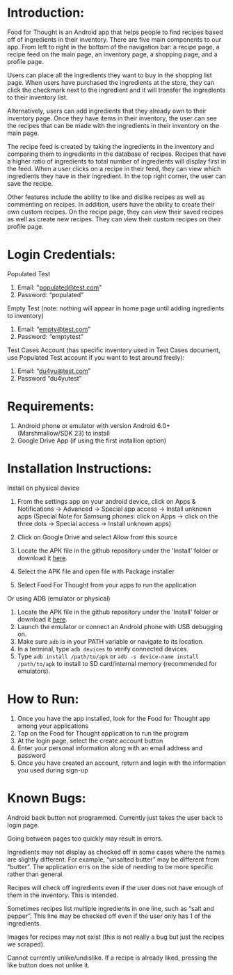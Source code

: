 # Introduction:


Food for Thought is an Android app that helps people to find recipes based off of ingredients in their inventory. There are five main components to our app. From left to right in the bottom of the navigation bar: a recipe page, a recipe feed on the main page, an inventory page, a shopping page, and a profile page. 

Users can place all the ingredients they want to buy in the shopping list page. When users have purchased the ingredients at the store, they can click the checkmark next to the ingredient and it will transfer the ingredients to their inventory list. 

Alternatively, users can add ingredients that they already own to their inventory page. Once they have items in their inventory, the user can see the recipes that can be made with the ingredients in their inventory on the main page. 


The recipe feed is created by taking the ingredients in the inventory and comparing them to ingredients in the database of recipes. Recipes that have a higher ratio of ingredients to total number of ingredients will display first in the feed.
 When a user clicks on a recipe in their feed, they can view which ingredients they have in their ingredient. In the top right corner, the user can save the recipe. 
 
 Other features include the ability to like and dislike recipes as well as commenting on recipes.
In addition, users have the ability to create their own custom recipes. On the recipe page, they can view their saved recipes as well as create new recipes. They can view their custom recipes on their profile page. 


# Login Credentials: 
Populated Test

1. Email: "populated@test.com"
2. Password: “populated”


Empty Test (note: nothing will appear in home page until adding ingredients to inventory)
1. Email: “empty@test.com”
2. Password: “emptytest”


Test Cases Account (has specific inventory used in Test Cases document, use Populated Test account if you want to test around freely):
1. Email: “du4yu@test.com”
2. Password “du4yutest”

# Requirements: 


1. Android phone or emulator with version Android 6.0+ (Marshmallow/SDK 23) to install
2. Google Drive App (if using the first installion option)


# Installation Instructions: 

Install on physical device

1. From the settings app on your android device, click on Apps & Notifications -> Advanced -> Special app access -> Install unknown apps 
(Special Note for Samsung phones: click on Apps -> click on the three dots -> Special access -> Install unknown apps)

2. Click on Google Drive and select Allow from this source 
3. Locate the APK file in the github repository under the 'Install' folder or download it [here](https://drive.google.com/drive/folders/1dIIXy3aO0oAqRmydvhjhIfa0oB5SQ_gm?usp=sharing). 
4. Select the APK file and open file with Package installer
5. Select Food For Thought from your apps to run the application

Or using ADB (emulator or physical)

1. Locate the APK file in the github repository under the 'Install' folder or download it [here](https://drive.google.com/drive/folders/1dIIXy3aO0oAqRmydvhjhIfa0oB5SQ_gm?usp=sharing). 
2. Launch the emulator or connect an Android phone with USB debugging on.
3. Make sure `adb` is in your PATH variable or navigate to its location.
4. In a terminal, type `adb devices` to verify connected devices.
5. Type `adb install /path/to/apk` or `adb -s device-name install /path/to/apk` to install to SD card/internal memory (recommended for emulators).

# How to Run: 


1. Once you have the app installed, look for the Food for Thought app among your applications
2. Tap on the Food for Thought application to run the program
3. At the login page, select the create account button  
4. Enter your personal information along with an email address and password
5. Once you have created an account, return and login with the information you used during sign-up

# Known Bugs:
Android back button not programmed. Currently just takes the user back to login page.

Going between pages too quickly may result in errors.

Ingredients may not display as checked off in some cases where the names are slightly different. For example, “unsalted butter” may be different from “butter”. The application errs on the side of needing to be more specific rather than general.

Recipes will check off ingredients even if the user does not have enough of them in the inventory. This is intended.

Sometimes recipes list multiple ingredients in one line, such as “salt and pepper”. This line may be checked off even if the user only has 1 of the ingredients.

Images for recipes may not exist (this is not really a bug but just the recipes we scraped).

Cannot currently unlike/undislike. If a recipe is already liked, pressing the like button does not unlike it.

